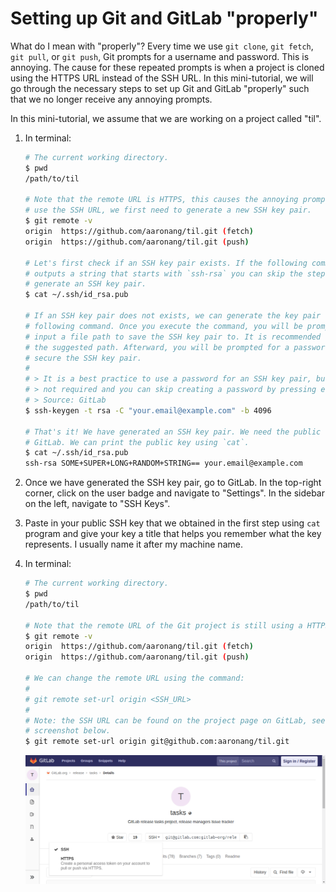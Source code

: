 # Setting up Git and GitLab "properly"

What do I mean with "properly"? Every time we use `git clone`, `git fetch`, `git
pull`, or `git push`, Git prompts for a username and password. This is annoying.
The cause for these repeated prompts is when a project is cloned using the HTTPS
URL instead of the SSH URL. In this mini-tutorial, we will go through the
necessary steps to set up Git and GitLab "properly" such that we no longer
receive any annoying prompts.

In this mini-tutorial, we assume that we are working on a project called "til".

1. In terminal:
   ```bash
   # The current working directory.
   $ pwd
   /path/to/til   

   # Note that the remote URL is HTTPS, this causes the annoying prompts. To
   # use the SSH URL, we first need to generate a new SSH key pair.
   $ git remote -v
   origin  https://github.com/aaronang/til.git (fetch)
   origin  https://github.com/aaronang/til.git (push)   

   # Let's first check if an SSH key pair exists. If the following command
   # outputs a string that starts with `ssh-rsa` you can skip the steps to
   # generate an SSH key pair. 
   $ cat ~/.ssh/id_rsa.pub   

   # If an SSH key pair does not exists, we can generate the key pair with the
   # following command. Once you execute the command, you will be prompted to
   # input a file path to save the SSH key pair to. It is recommended to use
   # the suggested path. Afterward, you will be prompted for a password to
   # secure the SSH key pair.
   #
   # > It is a best practice to use a password for an SSH key pair, but it is
   # > not required and you can skip creating a password by pressing enter.
   # > Source: GitLab
   $ ssh-keygen -t rsa -C "your.email@example.com" -b 4096   

   # That's it! We have generated an SSH key pair. We need the public key for
   # GitLab. We can print the public key using `cat`.
   $ cat ~/.ssh/id_rsa.pub
   ssh-rsa SOME+SUPER+LONG+RANDOM+STRING== your.email@example.com
   ```

2. Once we have generated the SSH key pair, go to GitLab. In the top-right
   corner, click on the user badge and navigate to "Settings". In the sidebar on
   the left, navigate to "SSH Keys". 

3. Paste in your public SSH key that we obtained in the first step using `cat`
   program and give your key a title that helps you remember what the key
   represents. I usually name it after my machine name.

4. In terminal:
   ```bash
   # The current working directory.
   $ pwd
   /path/to/til   

   # Note that the remote URL of the Git project is still using a HTTPS.
   $ git remote -v
   origin  https://github.com/aaronang/til.git (fetch)
   origin  https://github.com/aaronang/til.git (push)   

   # We can change the remote URL using the command:
   # 
   # git remote set-url origin <SSH_URL>
   #
   # Note: the SSH URL can be found on the project page on GitLab, see
   # screenshot below.
   $ git remote set-url origin git@github.com:aaronang/til.git
   ```
   ![](/git/img/ssh.png)

